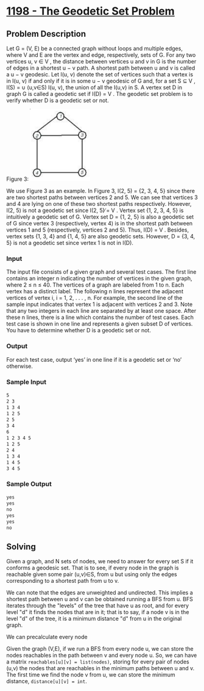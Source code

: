 # [1198 - The Geodetic Set Problem](https://uva.onlinejudge.org/index.php?option=com_onlinejudge&Itemid=8&page=show_problem&problem=3639)

## Problem Description

Let G = (V, E) be a connected graph without loops and multiple edges, where V and E are the vertex
and edge, respectively, sets of G. For any two vertices u, v ∈ V , the distance between vertices u and v
in G is the number of edges in a shortest u − v path. A shortest path between u and v is called a u − v
geodesic. Let I(u, v) denote the set of vertices such that a vertex is in I(u, v) if and only if it is in some
u − v geodesic of G and, for a set S ⊆ V , I(S) = ∪ (u,v∈S) I(u, v), the union
of all the I(u,v) in S. A vertex set D in graph G is called a
geodetic set if I(D) = V . The geodetic set problem is to verify whether D is a geodetic set or not.

Figure 3: ![alt text](figure3.png "Figure 3: A graph G.")


We use Figure 3 as an example. In Figure 3, I(2, 5) = {2, 3, 4, 5}
since there are two shortest paths between vertices 2 and 5. We can
see that vertices 3 and 4 are lying on one of these two shortest paths
respectively. However, I(2, 5) is not a geodetic set since I(2, 5) ̸= V .
Vertex set {1, 2, 3, 4, 5} is intuitively a geodetic set of G. Vertex set
D = {1, 2, 5} is also a geodetic set of G since vertex 3 (respectively,
vertex 4) is in the shortest path between vertices 1 and 5 (respectively,
vertices 2 and 5). Thus, I(D) = V . Besides, vertex sets {1, 3, 4} and
{1, 4, 5} are also geodetic sets. However, D = {3, 4, 5} is not a geodetic
set since vertex 1 is not in I(D).

### Input
The input file consists of a given graph and several test cases. The first
line contains an integer n indicating the number of vertices in the given graph, where 2 ≤ n ≤ 40. The
vertices of a graph are labeled from 1 to n. Each vertex has a distinct label. The following n lines
represent the adjacent vertices of vertex i, i = 1, 2, . . . , n. For example, the second line of the sample
input indicates that vertex 1 is adjacent with vertices 2 and 3. Note that any two integers in each line
are separated by at least one space. After these n lines, there is a line which contains the number of
test cases. Each test case is shown in one line and represents a given subset D of vertices. You have to
determine whether D is a geodetic set or not.


### Output
For each test case, output ‘yes’ in one line if it is a geodetic set or ‘no’ otherwise.

### Sample Input
```
5
2 3
1 3 4
1 2 5
2 5
3 4
6
1 2 3 4 5
1 2 5
2 4
1 3 4
1 4 5
3 4 5
```

### Sample Output
```
yes
yes
no
yes
yes
no
```

## Solving

Given a graph, and N sets of nodes, we need to answer for every set S if it 
conforms a geodesic set. That is to see, if every node in the graph is 
reachable given some pair (u,v)∈S, from u but using only the edges corresponding
to a shortest path from u to v.

We can note that the edges are unweighted and undirected. This implies a 
shortest path between u and v can be obtained running a BFS from u. 
BFS iterates through the "levels" of the tree that have u as root, and for
every level "d" it finds the nodes that are in it; that is to say, if a node v
is in the level "d" of the tree, it is a minimum distance "d" from u in the
original graph.

We can precalculate every node

Given the graph (V,E), if we run a BFS from every node u, we can store the nodes
reachables in the path between v and every node u. So, we can have a matrix
```reachables[u][v] = list(nodes)```, storing for every pair of nodes (u,v) the nodes
that are reachables in the minimum paths between u and v. The first time we find
the node v from u, we can store the minimum distance, ```distance[u][v] = int```.